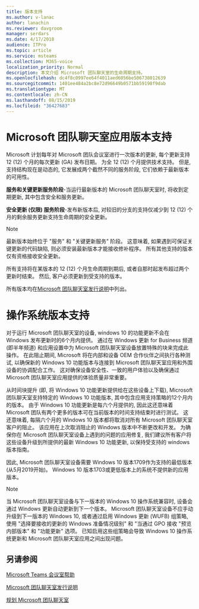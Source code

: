 ```yaml
---
title: 版本支持
ms.author: v-lanac
author: lanachin
ms.reviewer: davgroom
manager: serdars
ms.date: 4/17/2018
audience: ITPro
ms.topic: article
ms.service: msteams
ms.collection: M365-voice
localization_priority: Normal
description: 本文介绍 Microsoft 团队聊天室的生命周期支持。
ms.openlocfilehash: dc4f8c0997ee64f4011aed6056be506738012639
ms.sourcegitcommit: 1401ee484a2bc8e72d96649b0571bb59198f9dab
ms.translationtype: MT
ms.contentlocale: zh-CN
ms.lasthandoff: 08/15/2019
ms.locfileid: "36427683"
---
```

# <a name="microsoft-teams-rooms-app-version-support"></a>Microsoft 团队聊天室应用版本支持
 
Microsoft 计划每年对 Microsoft 团队会议室进行一次版本的更新, 每个更新支持 12 (12) 个月的每次更新 (GA) 发布日期。 为全 12 (12) 个月提供技术支持。 但是, 支持结构现在是动态的, 它发展成两个截然不同的服务阶段, 它们依赖于最新版本的可用性。

**服务和关键更新服务阶段**\-当运行最新版本的 Microsoft 团队聊天室时, 将收到定期更新, 其中包含安全和服务更新。

**安全更新 (仅限) 服务阶段**\-发布新版本后, 对较旧的分支的支持仅减少到 12 (12) 个月的剩余服务更新支持生命周期的安全更新。

> [!NOTE]
> 最新版本始终位于 "服务" 和 "关键更新服务" 阶段。 这意味着, 如果遇到可保证关键更新的代码缺陷, 则必须安装最新版本才能接收修补程序。 所有其他支持的版本仅有资格接收安全更新。

所有支持将在某版本的 12 (12) 个月生命周期到期后, 或者自那时起发布超过两个更新时结束。 然后, 客户必须更新到受支持的版本。

所有版本均在[Microsoft 团队聊天室发行说明](srs2-release-note.md)中列出。

# <a name="os-version-support"></a>操作系统版本支持
对于运行 Microsoft 团队聊天室的设备, windows 10 的功能更新不会在 Windows 发布更新时的6个月内提供。 通过在 Windows 更新 for Business 频道 (即半年频道) 和应用设置中为 Microsoft 团队聊天室设备放置特殊的块来完成此操作。 在此阻止期间, Microsoft 将在内部和设备 OEM 合作伙伴之间执行各种测试, 以确保新的 Windows 10 功能版本与连接到 Microsoft 团队聊天室应用和外围设备的协调配合工作。 这对确保设备安全性、一致的用户体验以及确保通过 Microsoft 团队聊天室应用提供的体验质量非常重要。 

从时间块提升 (即, 将 Windows 10 功能更新提供给在这些设备上下载), Microsoft 团队聊天室支持特定的 Windows 10 功能版本, 其中包含应用支持策略的12个月内的版本。 由于 Windows 10 功能更新是每六个月提供的, 因此这还意味着 Microsoft 团队有两个更多的版本可在当前版本的时间支持结束时进行测试。 这还意味着, 每隔六个月的 Windows 10 版本都将取消对所有 Microsoft 团队聊天室客户的阻止。 该应用在上次取消阻止的 Windows 版本中不断更改和开发。 为确保你在 Microsoft 团队聊天室设备上遇到的问题的应用修复, 我们建议所有客户将这些设备升级到所提供的最新 Windows 10 功能更新, 以保持受支持的 windows 版本指南。

因此, Microsoft 团队聊天室设备需要 Windows 10 版本1709作为支持的最低版本 (从5月2019开始)。 Windows 10 版本1703或更低版本上的系统不提供新的应用版本。

> [!NOTE]
> 当 Microsoft 团队聊天室设备与下一版本的 Windows 10 操作系统兼容时, 设备会通过 Windows 更新自动更新到下一个版本。 Microsoft 团队聊天室设备不应手动升级到下一版本的 Windows 10, 或者通过启用 Windows 更新 (WUFB) 组策略, 使用 "选择要接收的更新的 Windows 准备情况级别" 和 "当通过 GPO 接收 "预览内部版本" 和 "功能更新" 选项。 已知启用这些组策略会导致 Windows 10 操作系统更新和 Microsoft 团队聊天室应用之间出现问题。 
 
<a name="See"> </a> 
## <a name="see-also"></a>另请参阅

[Microsoft Teams 会议室帮助](https://support.office.com/en-us/article/Skype-Room-Systems-version-2-help-e667f40e-5aab-40c1-bd68-611fe0002ba2)

[Microsoft 团队聊天室发行说明](srs2-release-note.md)

[规划 Microsoft 团队聊天室](skype-room-systems-v2-0.md)
